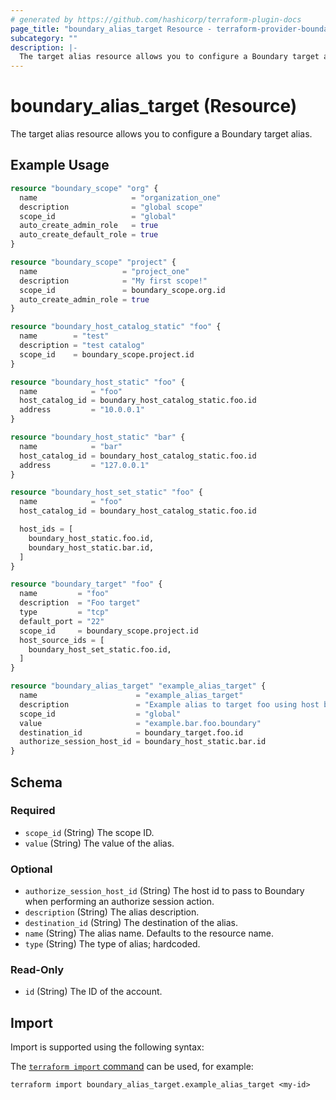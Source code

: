 ```yaml
---
# generated by https://github.com/hashicorp/terraform-plugin-docs
page_title: "boundary_alias_target Resource - terraform-provider-boundary"
subcategory: ""
description: |-
  The target alias resource allows you to configure a Boundary target alias.
---
```


# boundary_alias_target (Resource)

The target alias resource allows you to configure a Boundary target alias.

## Example Usage

```terraform
resource "boundary_scope" "org" {
  name                     = "organization_one"
  description              = "global scope"
  scope_id                 = "global"
  auto_create_admin_role   = true
  auto_create_default_role = true
}

resource "boundary_scope" "project" {
  name                   = "project_one"
  description            = "My first scope!"
  scope_id               = boundary_scope.org.id
  auto_create_admin_role = true
}

resource "boundary_host_catalog_static" "foo" {
  name        = "test"
  description = "test catalog"
  scope_id    = boundary_scope.project.id
}

resource "boundary_host_static" "foo" {
  name            = "foo"
  host_catalog_id = boundary_host_catalog_static.foo.id
  address         = "10.0.0.1"
}

resource "boundary_host_static" "bar" {
  name            = "bar"
  host_catalog_id = boundary_host_catalog_static.foo.id
  address         = "127.0.0.1"
}

resource "boundary_host_set_static" "foo" {
  name            = "foo"
  host_catalog_id = boundary_host_catalog_static.foo.id

  host_ids = [
    boundary_host_static.foo.id,
    boundary_host_static.bar.id,
  ]
}

resource "boundary_target" "foo" {
  name         = "foo"
  description  = "Foo target"
  type         = "tcp"
  default_port = "22"
  scope_id     = boundary_scope.project.id
  host_source_ids = [
    boundary_host_set_static.foo.id,
  ]
}

resource "boundary_alias_target" "example_alias_target" {
  name                      = "example_alias_target"
  description               = "Example alias to target foo using host boundary_host_static.bar"
  scope_id                  = "global"
  value                     = "example.bar.foo.boundary"
  destination_id            = boundary_target.foo.id
  authorize_session_host_id = boundary_host_static.bar.id
}
```

<!-- schema generated by tfplugindocs -->
## Schema

### Required

- `scope_id` (String) The scope ID.
- `value` (String) The value of the alias.

### Optional

- `authorize_session_host_id` (String) The host id to pass to Boundary when performing an authorize session action.
- `description` (String) The alias description.
- `destination_id` (String) The destination of the alias.
- `name` (String) The alias name. Defaults to the resource name.
- `type` (String) The type of alias; hardcoded.

### Read-Only

- `id` (String) The ID of the account.

## Import

Import is supported using the following syntax:

The [`terraform import` command](https://developer.hashicorp.com/terraform/cli/commands/import) can be used, for example:

```shell
terraform import boundary_alias_target.example_alias_target <my-id>
```
